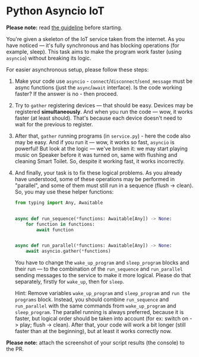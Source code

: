  # Python Asyncio IoT

**Please note:** read [the guideline](https://github.com/mate-academy/py-task-guideline/blob/main/README.md)
before starting.

You're given a skeleton of the IoT service taken from the internet. 
As you have noticed — it's fully synchronous and has blocking operations (for example, sleep). 
This task aims to make the program work faster (using `asyncio`) without breaking its logic.

For easier asynchronous setup, please follow these steps:
1. Make your code use `asyncio` - `connect`/`disconnect`/`send_message` must be async functions (just the `async`/`await` interface). 
   Is the code working faster? If the answer is no - then proceed.
2. Try to `gather` registering devices — that should be easy. Devices may be registered **simultaneously**.
   And when you run the code — wow, it works faster (at least should). 
   That's because each device doesn't need to wait for the previous to register.
3. After that, `gather` running programs (in `service.py`) - here the code also may be easy.
   And if you run it — wow, it works so fast, `asyncio` is powerful! But look at the logic —
   we've broken it: we may start playing music on Speaker before it was turned on, 
   same with flushing and cleaning Smart Toilet. So, despite it working fast, it works incorrectly.
4. And finally, your task is to fix these logical problems. 
   As you already have understood, some of these operations may be performed in "parallel", 
   and some of them must still run in a sequence (flush -> clean). 
   So, you may use these helper functions:
    ```python
    from typing import Any, Awaitable
    
    
    async def run_sequence(*functions: Awaitable[Any]) -> None:
        for function in functions:
            await function
    
    
    async def run_parallel(*functions: Awaitable[Any]) -> None:
        await asyncio.gather(*functions)
    ```
   You have to change the `wake_up_program` and `sleep_program` blocks and their run 
   — to the combination of the `run_sequence` and `run_parallel` sending messages to the service to make it more logical. 
   Please do that separately, firstly for `wake_up`, then for `sleep`. 
   
   Hint:
   Remove variables `wake_up_program` and `sleep_program` and `run the programs` block.
   Instead, you should combine `run_sequence` and `run_parallel` with the same commands from `wake_up_program` and `sleep_program`.
   The parallel running is always preferred, because it is faster, but logical order should be taken into account (for ex: switch on -> play; flush -> clean).
   After that, your code will work a bit longer (still faster than at the beginning), 
   but at least it works correctly now.
    
**Please note:** attach the screenshot of your script results (the console) to the PR.


